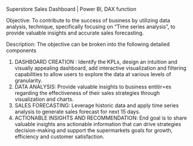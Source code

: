 Superstore Sales Dashboard |  Power BI, DAX function

Objective: To contribute to the success of business by utilizing data analysis, technique, specifically focusing on “Time series analysis”, to provide valuable insights and accurate sales forecasting.

Description:
The objective can be broken into the following detailed components 
1) DASHBOARD CREATION :
   Identify the KPLs, design an intuition and visually appealing dashboard, 
   add interactive visualization and filtering capabilities to allow users to 
   explore the data at various levels of granularity.
2) DATA ANALYSIS:
   Provide valuable insights to business entitir=es regarding the effectiveness 
   of their sales strategies through visualization and charts.
3) SALES FORECASTING:
   Leverage historic data and apply time series analysis to generate sales 
   forecast for next 15 days.
4) ACTIONABLE INSIGHTS AND RECOMMENDATION:
   End goal is to share valuable insights ans actionable information that can drive strategies decision-making and support the supermarkets goals for growth, efficiency and 
   customer satisfaction.

     
    
